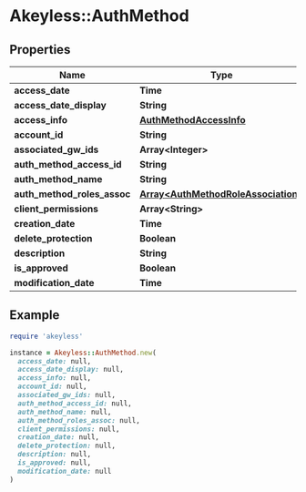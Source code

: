 # Akeyless::AuthMethod

## Properties

| Name | Type | Description | Notes |
| ---- | ---- | ----------- | ----- |
| **access_date** | **Time** |  | [optional] |
| **access_date_display** | **String** |  | [optional] |
| **access_info** | [**AuthMethodAccessInfo**](AuthMethodAccessInfo.md) |  | [optional] |
| **account_id** | **String** |  | [optional] |
| **associated_gw_ids** | **Array&lt;Integer&gt;** |  | [optional] |
| **auth_method_access_id** | **String** |  | [optional] |
| **auth_method_name** | **String** |  | [optional] |
| **auth_method_roles_assoc** | [**Array&lt;AuthMethodRoleAssociation&gt;**](AuthMethodRoleAssociation.md) |  | [optional] |
| **client_permissions** | **Array&lt;String&gt;** |  | [optional] |
| **creation_date** | **Time** |  | [optional] |
| **delete_protection** | **Boolean** |  | [optional] |
| **description** | **String** |  | [optional] |
| **is_approved** | **Boolean** |  | [optional] |
| **modification_date** | **Time** |  | [optional] |

## Example

```ruby
require 'akeyless'

instance = Akeyless::AuthMethod.new(
  access_date: null,
  access_date_display: null,
  access_info: null,
  account_id: null,
  associated_gw_ids: null,
  auth_method_access_id: null,
  auth_method_name: null,
  auth_method_roles_assoc: null,
  client_permissions: null,
  creation_date: null,
  delete_protection: null,
  description: null,
  is_approved: null,
  modification_date: null
)
```

